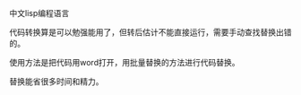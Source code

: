 
中文lisp编程语言  

 
代码转换算是可以勉强能用了，但转后估计不能直接运行，需要手动查找替换出错的。

使用方法是把代码用word打开，用批量替换的方法进行代码替换。

替换能省很多时间和精力。